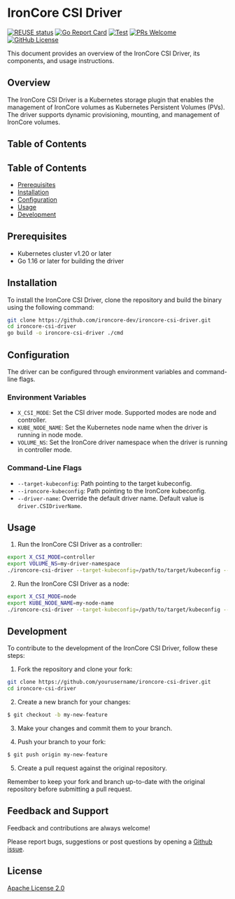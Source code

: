 # IronCore CSI Driver

[![REUSE status](https://api.reuse.software/badge/github.com/ironcore-dev/ironcore-csi-driver)](https://api.reuse.software/info/github.com/ironcore-dev/ironcore-csi-driver)
[![Go Report Card](https://goreportcard.com/badge/github.com/ironcore-dev/ironcore-csi-driver)](https://goreportcard.com/report/github.com/ironcore-dev/ironcore-csi-driver)
[![Test](https://github.com/ironcore-dev/ironcore-csi-driver/actions/workflows/test.yml/badge.svg)](https://github.com/ironcore-dev/ironcore-csi-driver/actions/workflows/test.yml)
[![PRs Welcome](https://img.shields.io/badge/PRs-welcome-brightgreen.svg)](https://makeapullrequest.com)
[![GitHub License](https://img.shields.io/static/v1?label=License&message=Apache-2.0&color=blue)](LICENSE)

This document provides an overview of the IronCore CSI Driver, its components, and usage instructions.

## Overview

The IronCore CSI Driver is a Kubernetes storage plugin that enables the management of IronCore volumes as Kubernetes 
Persistent Volumes (PVs). The driver supports dynamic provisioning, mounting, and management of IronCore volumes.

## Table of Contents

## Table of Contents

- [Prerequisites](#prerequisites)
- [Installation](#installation)
- [Configuration](#configuration)
- [Usage](#usage)
- [Development](#development)

## Prerequisites

- Kubernetes cluster v1.20 or later
- Go 1.16 or later for building the driver

## Installation

To install the IronCore CSI Driver, clone the repository and build the binary using the following command:

```bash
git clone https://github.com/ironcore-dev/ironcore-csi-driver.git
cd ironcore-csi-driver
go build -o ironcore-csi-driver ./cmd
```

## Configuration

The driver can be configured through environment variables and command-line flags.

### Environment Variables

- `X_CSI_MODE`: Set the CSI driver mode. Supported modes are node and controller.
- `KUBE_NODE_NAME`: Set the Kubernetes node name when the driver is running in node mode.
- `VOLUME_NS`: Set the IronCore driver namespace when the driver is running in controller mode.

### Command-Line Flags

- `--target-kubeconfig`: Path pointing to the target kubeconfig.
- `--ironcore-kubeconfig`: Path pointing to the IronCore kubeconfig.
- `--driver-name`: Override the default driver name. Default value is `driver.CSIDriverName`.

## Usage

1. Run the IronCore CSI Driver as a controller:

```bash
export X_CSI_MODE=controller
export VOLUME_NS=my-driver-namespace
./ironcore-csi-driver --target-kubeconfig=/path/to/target/kubeconfig --ironcore-kubeconfig=/path/to/ironcore/kubeconfig
```

2. Run the IronCore CSI Driver as a node:

```bash
export X_CSI_MODE=node
export KUBE_NODE_NAME=my-node-name
./ironcore-csi-driver --target-kubeconfig=/path/to/target/kubeconfig --ironcore-kubeconfig=/path/to/ironcore/kubeconfig
```

## Development

To contribute to the development of the IronCore CSI Driver, follow these steps:

1. Fork the repository and clone your fork:

```bash
git clone https://github.com/yourusername/ironcore-csi-driver.git
cd ironcore-csi-driver
```

2. Create a new branch for your changes:

```bash
$ git checkout -b my-new-feature
```

3. Make your changes and commit them to your branch.

4. Push your branch to your fork:

```bash
$ git push origin my-new-feature
```

5. Create a pull request against the original repository.

Remember to keep your fork and branch up-to-date with the original repository before submitting a pull request.

## Feedback and Support

Feedback and contributions are always welcome!

Please report bugs, suggestions or post questions by opening a [Github issue](https://github.com/ironcore-dev/ironcore-csi-driver/issues).
## License

[Apache License 2.0](/LICENSE)
